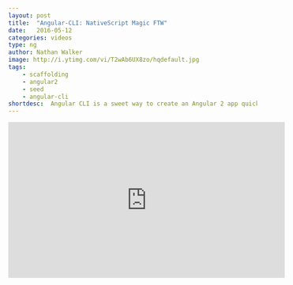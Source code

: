 ```yaml
---
layout: post
title:  "Angular-CLI: NativeScript Magic FTW"
date:   2016-05-12
categories: videos
type: ng
author: Nathan Walker
image: http://i.ytimg.com/vi/T2wAb6UX8zo/hqdefault.jpg
tags: 
    - scaffolding
    - angular2
    - seed
    - angular-cli
shortdesc: 	Angular CLI is a sweet way to create an Angular 2 app quickly, but how to add NativeScript to the mix? With a little magic of course.
---
```

<iframe width="560" height="315" src="https://www.youtube.com/embed/T2wAb6UX8zo" frameborder="0" allowfullscreen></iframe>
